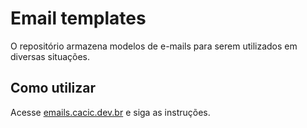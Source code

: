# Email templates

O repositório armazena modelos de e-mails para serem utilizados em diversas situações.

## Como utilizar

Acesse [emails.cacic.dev.br](emails.cacic.dev.br) e siga as instruções.
